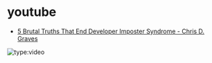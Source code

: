 # youtube

- [5 Brutal Truths That End Developer Imposter Syndrome - Chris D. Graves](https://www.youtube.com/embed/BOFTREbOT_s?si=vIlJhEJgUpHcBQoR)

![type:video](https://www.youtube.com/embed/BOFTREbOT_s?si=vIlJhEJgUpHcBQoR)
